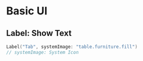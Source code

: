 # Basic UI

## Label: Show Text

```swift
Label("Tab", systemImage: "table.furniture.fill")
// systemImage: System Icon
```

